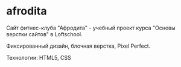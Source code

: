 # afrodita
Сайт фитнес-клуба "Афродита" - учебный проект курса "Основы верстки сайтов" в Loftschool.

Фиксированный дизайн, блочная верстка, Pixel Perfect.

Технологии: HTML5, CSS